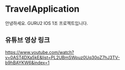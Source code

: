 # TravelApplication
안녕하세요. GURU2 IOS 1조 프로젝트입니다.

## 유튜브 영상 링크 
https://www.youtube.com/watch?v=0AST4DXa5kE&list=PL2UBmSWpuz0Uq30oZ7hJ3TV-b9hBAYKW6&index=1
